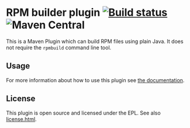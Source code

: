 
# RPM builder plugin [![Build status](https://api.travis-ci.org/ctron/rpm-builder.svg)](https://travis-ci.org/ctron/rpm-builder) ![Maven Central](https://img.shields.io/maven-central/v/de.dentrassi.maven/rpm.svg "Maven Central Status")

This is a Maven Plugin which can build RPM files using plain Java.
It does not require the `rpmbuild` command line tool.

## Usage

For more information about how to use this plugin see
[the documentation](https://ctron.github.io/rpm-builder).

## License

This plugin is open source and licensed under the EPL. See also [license.html](license.html).